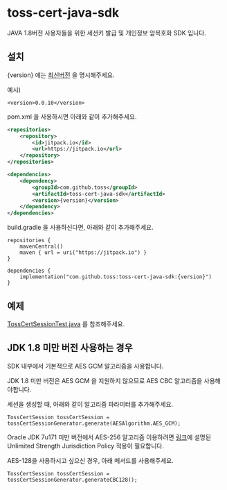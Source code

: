 # toss-cert-java-sdk
JAVA 1.8버전 사용자들을 위한 세션키 발급 및 개인정보 암복호화 SDK 입니다.

## 설치
{version} 에는 [최신버전](https://github.com/toss/toss-cert-java-sdk/releases) 을 명시해주세요.

예시)
```
<version>0.0.10</version>
```

pom.xml 을 사용하시면 아래와 같이 추가해주세요.

```xml
<repositories>
	<repository>
	    <id>jitpack.io</id>
	    <url>https://jitpack.io</url>
	</repository>
</repositories>
```

```xml
<dependencies>
	<dependency>
	    <groupId>com.github.toss</groupId>
	    <artifactId>toss-cert-java-sdk</artifactId>
	    <version>{version}</version>
	</dependency>
</dependencies>
```

build.gradle 을 사용하신다면, 아래와 같이 추가해주세요.

```
repositories {
    mavenCentral()
    maven { url = uri("https://jitpack.io") }
}

dependencies {
    implementation("com.github.toss:toss-cert-java-sdk:{version}")
}

```

## 예제
[TossCertSessionTest.java](https://github.com/toss/toss-cert-java-sdk/blob/main/src/test/java/im/toss/cert/sdk/TossCertSessionTest.java) 를 참조해주세요.

## JDK 1.8 미만 버전 사용하는 경우
SDK 내부에서 기본적으로 AES GCM 알고리즘을 사용합니다.

JDK 1.8 미만 버전은 AES GCM 을 지원하지 않으므로 AES CBC 알고리즘을 사용해야합니다.

세션을 생성할 때, 아래와 같이 알고리즘 파라미터를 추가해주세요.
```
TossCertSession tossCertSession = tossCertSessionGenerator.generate(AESAlgorithm.AES_GCM);
```

Oracle JDK 7u171 미만 버전에서 AES-256 알고리즘 이용하려면 [링크](https://www.oracle.com/java/technologies/javase-jce-all-downloads.html)에 설명된 Unlimited Strength Jurisdiction Policy 적용이 필요합니다.

AES-128을 사용하시고 싶으신 경우, 아래 메서드를 사용해주세요.
```
TossCertSession tossCertSession = tossCertSessionGenerator.generateCBC128();
```